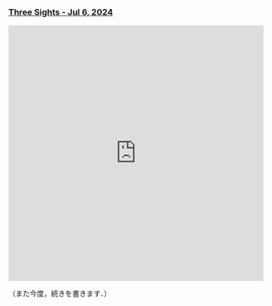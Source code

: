 ### [Three Sights - Jul 6, 2024](https://juten10x.github.io/note/three_sights_Jul-6-2024.html)

<div style="padding:100% 0 0 0;position:relative;"><iframe src="https://player.vimeo.com/video/930897439?h=f32a7c7c8d" style="position:absolute;top:0;left:0;width:100%;height:100%;" frameborder="0" allow="autoplay; fullscreen; picture-in-picture" allowfullscreen></iframe></div><script src="https://player.vimeo.com/api/player.js"></script>

（また今度，続きを書きます．）
